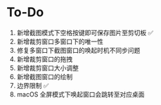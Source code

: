 # To-Do
1. 新增截图模式下空格按键即可保存图片至剪切板 ✅
2. 新增裁剪窗口多窗口下的唯一性
3. 修复多窗口下截图窗口的唤起时机不同步问题
4. 新增裁剪窗口的拖拽
5. 新增裁剪窗口大小调整
6. 新增截图窗口的绘制
7. 边界限制 ✅
8. macOS 全屏模式下唤起窗口会跳转至对应桌面
   
